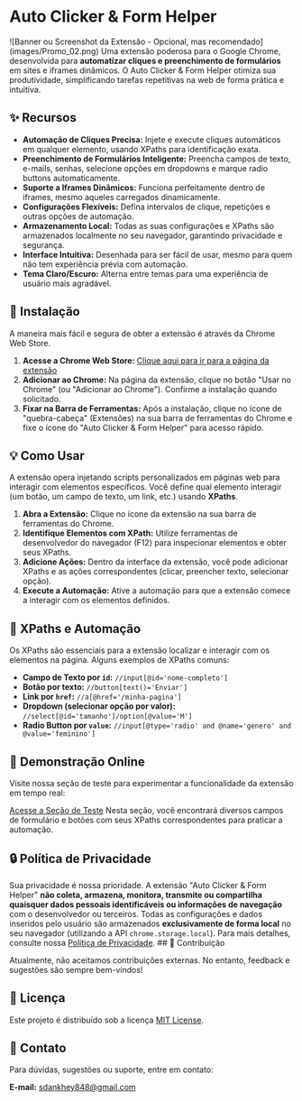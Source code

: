 # Auto Clicker & Form Helper

![Banner ou Screenshot da Extensão - Opcional, mas recomendado]
(images/Promo_02.png) Uma extensão poderosa para o Google Chrome, desenvolvida para **automatizar cliques e preenchimento de formulários** em sites e iframes dinâmicos. O Auto Clicker & Form Helper otimiza sua produtividade, simplificando tarefas repetitivas na web de forma prática e intuitiva.

## ✨ Recursos

* **Automação de Cliques Precisa:** Injete e execute cliques automáticos em qualquer elemento, usando XPaths para identificação exata.
* **Preenchimento de Formulários Inteligente:** Preencha campos de texto, e-mails, senhas, selecione opções em dropdowns e marque radio buttons automaticamente.
* **Suporte a Iframes Dinâmicos:** Funciona perfeitamente dentro de iframes, mesmo aqueles carregados dinamicamente.
* **Configurações Flexíveis:** Defina intervalos de clique, repetições e outras opções de automação.
* **Armazenamento Local:** Todas as suas configurações e XPaths são armazenados localmente no seu navegador, garantindo privacidade e segurança.
* **Interface Intuitiva:** Desenhada para ser fácil de usar, mesmo para quem não tem experiência prévia com automação.
* **Tema Claro/Escuro:** Alterna entre temas para uma experiência de usuário mais agradável.

## 🚀 Instalação

A maneira mais fácil e segura de obter a extensão é através da Chrome Web Store.

1.  **Acesse a Chrome Web Store:**
    [Clique aqui para ir para a página da extensão](https://chromewebstore.google.com/detail/jgkeppcdhlodchbjljdiajbieephocnb?utm_source=item-share-cb)
2.  **Adicionar ao Chrome:**
    Na página da extensão, clique no botão "Usar no Chrome" (ou "Adicionar ao Chrome"). Confirme a instalação quando solicitado.
3.  **Fixar na Barra de Ferramentas:**
    Após a instalação, clique no ícone de "quebra-cabeça" (Extensões) na sua barra de ferramentas do Chrome e fixe o ícone do "Auto Clicker & Form Helper" para acesso rápido.

## 💡 Como Usar

A extensão opera injetando scripts personalizados em páginas web para interagir com elementos específicos. Você define qual elemento interagir (um botão, um campo de texto, um link, etc.) usando **XPaths**.

1.  **Abra a Extensão:** Clique no ícone da extensão na sua barra de ferramentas do Chrome.
2.  **Identifique Elementos com XPath:** Utilize ferramentas de desenvolvedor do navegador (F12) para inspecionar elementos e obter seus XPaths.
3.  **Adicione Ações:** Dentro da interface da extensão, você pode adicionar XPaths e as ações correspondentes (clicar, preencher texto, selecionar opção).
4.  **Execute a Automação:** Ative a automação para que a extensão comece a interagir com os elementos definidos.

## 🎯 XPaths e Automação

Os XPaths são essenciais para a extensão localizar e interagir com os elementos na página. Alguns exemplos de XPaths comuns:

* **Campo de Texto por `id`:** `//input[@id='nome-completo']`
* **Botão por texto:** `//button[text()='Enviar']`
* **Link por `href`:** `//a[@href='/minha-pagina']`
* **Dropdown (selecionar opção por valor):** `//select[@id='tamanho']/option[@value='M']`
* **Radio Button por `value`:** `//input[@type='radio' and @name='genero' and @value='feminino']`

## 🧪 Demonstração Online

Visite nossa seção de teste para experimentar a funcionalidade da extensão em tempo real:

[Acesse a Seção de Teste](https://boydayno10.github.io/Auto_Click_Iframe/#teste) Nesta seção, você encontrará diversos campos de formulário e botões com seus XPaths correspondentes para praticar a automação.

## 🔒 Política de Privacidade

Sua privacidade é nossa prioridade. A extensão "Auto Clicker & Form Helper" **não coleta, armazena, monitora, transmite ou compartilha quaisquer dados pessoais identificáveis ou informações de navegação** com o desenvolvedor ou terceiros. Todas as configurações e dados inseridos pelo usuário são armazenados **exclusivamente de forma local** no seu navegador (utilizando a API `chrome.storage.local`). Para mais detalhes, consulte nossa [Política de Privacidade](https://boydayno10.github.io/Auto_Click_Iframe/#politicas). ## 🤝 Contribuição

Atualmente, não aceitamos contribuições externas. No entanto, feedback e sugestões são sempre bem-vindos!

## 📜 Licença

Este projeto é distribuído sob a licença [MIT License](https://opensource.org/licenses/MIT).

## 📧 Contato

Para dúvidas, sugestões ou suporte, entre em contato:

**E-mail:** sdankhey848@gmail.com